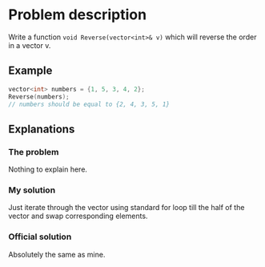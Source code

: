# Problem description

Write a function `void Reverse(vector<int>& v)` which will reverse the order in a vector v.

## Example
```C++
vector<int> numbers = {1, 5, 3, 4, 2};
Reverse(numbers);
// numbers should be equal to {2, 4, 3, 5, 1}
```
## Explanations

### The problem

Nothing to explain here.

### My solution

Just iterate through the vector using standard for loop till the half of the vector and swap corresponding elements.

### Official solution

Absolutely the same as mine.
